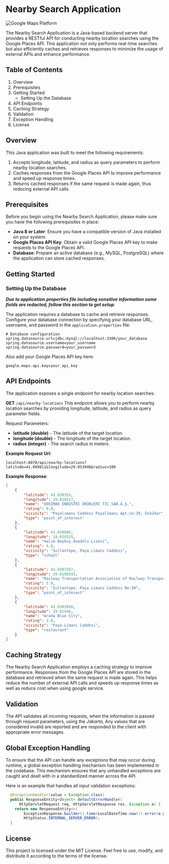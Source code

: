 # Nearby Search Application

![Google Maps Platform](https://developers.google.com/static/maps/images/google-maps-platform-1200x675.png)


The Nearby Search Application is a Java-based backend server that provides a RESTful API for conducting nearby location searches using the Google Places API. 
This application not only performs real-time searches but also efficiently caches and retrieves responses to minimize the usage of external APIs and enhance performance.

## Table of Contents

1. Overview
2. Prerequisites
3. Getting Started
    - Setting Up the Database
4. API Endpoints
5. Caching Strategy
6. Validation
7. Exception Handling
8. License

## Overview

This Java application was built to meet the following requirements:

1. Accepts longitude, latitude, and radius as query parameters to perform nearby location searches.
2. Caches responses from the Google Places API to improve performance and speed up response times.
3. Returns cached responses if the same request is made again, thus reducing external API calls.

## Prerequisites

Before you begin using the Nearby Search Application, please make sure you have the following prerequisites in place:

* **Java 8 or Later**: Ensure you have a compatible version of Java installed on your system.
* **Google Places API Key**: Obtain a valid Google Places API key to make requests to the Google Places API.
* **Database**: Prepare an active database (e.g., MySQL, PostgreSQL) where the application can store cached responses.

## Getting Started
### Setting Up the Database

***Due to application.properties file including sensitive information some fields are redacted, follow this section to get setup***

The application requires a database to cache and retrieve responses.
Configure your database connection by specifying your database URL, username, and password in the `application.properties` file:

```properties
# Database configuration
spring.datasource.url=jdbc:mysql://localhost:3306/your_database
spring.datasource.username=your_username
spring.datasource.password=your_password
```

Also add your Google Places API key here:

```properties
google.maps.api.key=your_api_key
```

## API Endpoints
The application exposes a single endpoint for nearby location searches:

**GET**  `/api/nearby-locations`
This endpoint allows you to perform nearby location searches by providing longitude, latitude, and radius as query parameter fields.

Request Parameters:

* **latitude (double)** - The latitude of the target location.
* **longitude (double)** - The longitude of the target location.
* **radius (integer)** - The search radius in meters.

**Example Request Url**:
```curl
localhost:8070/api/nearby-locations?latitude=41.049811&longitude=29.053948&radius=100
```

**Example Response**:
```json
[
    {
        "latitude": 41.030355,
        "longitude": 29.019527,
        "name": "DEKİMAK ENDÜSTRİ ÜRÜNLERİ TİC.SAN.A.Ş.",
        "rating": 0.0,
        "vicinity": "Paşalimanı Caddesi Paşalimanı Apt.no:38, Üsküdar",
        "type": "point_of_interest"
    },
    {
        "latitude": 41.030606,
        "longitude": 29.019335,
        "name": "Halim Baykuş Anadolu Lisesi",
        "rating": 4.8,
        "vicinity": "Sultantepe, Paşa Limanı Caddesi",
        "type": "school"
    },
    {
        "latitude": 41.0307267,
        "longitude": 29.0199593,
        "name": "Railway Transportation Association of Railway Transport Association",
        "rating": 5.0,
        "vicinity": "Sultantepe, Paşa Limanı Caddesi No:50",
        "type": "point_of_interest"
    },
    {
        "latitude": 41.0303966,
        "longitude": 29.01948,
        "name": "Arada Blue City",
        "rating": 3.8,
        "vicinity": "Paşa Limanı Caddesi",
        "type": "restaurant"
    }
]
```

## Caching Strategy

The Nearby Search Application employs a caching strategy to improve performance. 
Responses from the Google Places API are stored in the database and retrieved when the same request is made again. 
This helps reduce the number of external API calls and speeds up response times as well as reduce cost when using google service.

## Validation

The API validates all incoming requests, when the information is passed through request parameters, using the *Jakarta*, Any values that are considered invalid are reported and are responded to the client with appropriate error messages.


## Global Exception Handling

To ensure that the API can handle any exceptions that may occur during runtime, a global exception handling mechanism has been implemented in the codebase. 
This mechanism ensures that any unhandled exceptions are caught and dealt with in a standardized manner across the API.

Here is an example that handles all input validation exceptions:

```java
  @ExceptionHandler(value = Exception.class)
  public ResponseEntity<Object> defaultErrorHandler(
      HttpServletRequest req, HttpServletResponse res, Exception e) {
    return new ResponseEntity<>(
        ExceptionResponse.builder().time(LocalDateTime.now()).error(e.getMessage()).build(),
        HttpStatus.INTERNAL_SERVER_ERROR);
  }
```

## License

This project is licensed under the MIT License. Feel free to use, modify, and distribute it according to the terms of the license.
